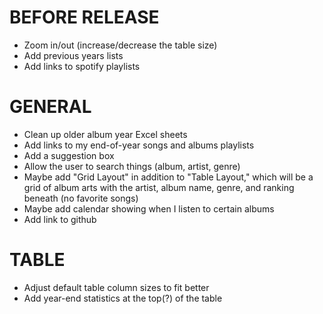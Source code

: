# BEFORE RELEASE
* Zoom in/out (increase/decrease the table size)
* Add previous years lists
* Add links to spotify playlists


# GENERAL
* Clean up older album year Excel sheets
* Add links to my end-of-year songs and albums playlists
* Add a suggestion box
* Allow the user to search things (album, artist, genre)
* Maybe add "Grid Layout" in addition to "Table Layout," which will be a grid of album arts with the artist, album name, genre, and ranking beneath (no favorite songs)
* Maybe add calendar showing when I listen to certain albums
* Add link to github


# TABLE
* Adjust default table column sizes to fit better
* Add year-end statistics at the top(?) of the table
